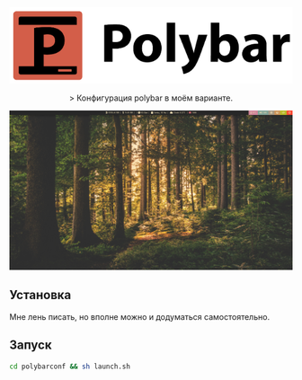 <p align="center">
  <img src="banner.png" alt="Polybar">
</p>

<p align="center">
> Конфигурация polybar в моём варианте.
</p>

![screenshot](https://github.com/monocolus/polybarconf/blob/main/screen.png?raw=true)

## Установка
Мне лень писать, но вполне можно и додуматься самостоятельно.

## Запуск
 ```bash
cd polybarconf && sh launch.sh
```

